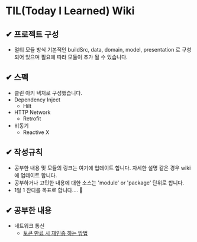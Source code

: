 # TIL(Today I Learned) Wiki

## ✔ 프로젝트 구성
- 멀티 모듈 방식 기본적인 buildSrc, data, domain, model, presentation 로 구성되어 있으며
필요에 따라 모듈이 추가 될 수 있습니다.

## ✔ 스펙
- 클린 아키 텍처로 구성했습니다.
- Dependency Inject
    - Hilt
- HTTP Network
    - Retrofit
- 비동기
    - Reactive X

## ✔ 작성규칙
- 공부한 내용 및 모듈의 링크는 여기에 업데이트 합니다. 자세한 설명 같은 경우 wiki에 업데이트 합니다.
- 공부하거나 고민한 내용에 대한 소스는 'module' or 'package' 단위로 합니다.
- 1일 1 잔디를 목표로 합니다.... 🙏

## ✔ 공부한 내용
- 네트워크 통신
    - [토큰 만료 시 재인증 하는 방법](https://github.com/sieunju/TIL/wiki/%ED%86%A0%ED%81%B0-%EB%A7%8C%EB%A3%8C-%EC%8B%9C-%EC%9E%AC%EC%9D%B8%EC%A6%9D-%ED%95%98%EB%8A%94-%EB%B0%A9%EB%B2%95)
